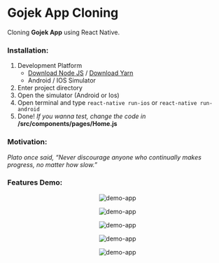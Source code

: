 # Gojek App Cloning

Cloning **Gojek App** using React Native.


### Installation:
1. Development Platform
   * [Download Node JS](https://nodejs.org/en/) / [Download Yarn](https://yarnpkg.com/)
   * Android / IOS Simulator
2. Enter project directory 
3. Open the simulator (Android or Ios)
4. Open terminal and type `react-native run-ios` or `react-native run-android` 
5. Done! *If you wanna test, change the code in* **/src/components/pages/Home.js**

### Motivation:
 
*Plato once said, “Never discourage anyone who continually makes progress, no matter how slow.”*

### Features Demo:

<p align="center">
<img src="https://www.mediafire.com/convkey/0409/h58axakjcfu4eoz7g.jpg" border="0" alt="demo-app" />
</p>
<p align="center">
<img src="https://www.mediafire.com/convkey/62a5/0umotbvewa0ugq57g.jpg" border="0" alt="demo-app"  />
</p>
<p align="center">
<img src="https://www.mediafire.com/convkey/5110/0w2hv97w0u30okf7g.jpg" border="0" alt="demo-app"/>
 </p>
 <p align="center">
<img src="https://www.mediafire.com/convkey/ff1b/pgjnntbdiuvi8547g.jpg" border="0" alt="demo-app" />
 </p>
  <p align="center">
<img src="https://www.mediafire.com/convkey/1220/l3mkwzjgqgk229t7g.jpg" border="0" alt="demo-app"  />
  </p>